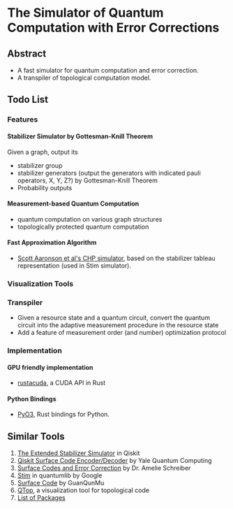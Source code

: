 # The Simulator of Quantum Computation with Error Corrections

## Abstract

- A fast simulator for quantum computation and error correction.
- A transpiler of topological computation model.

## Todo List

### Features

#### Stabilizer Simulator by Gottesman-Knill Theorem
Given a graph, output its 
- stabilizer group
- stabilizer generators (output the generators with indicated pauli operators, X, Y, Z?)
by Gottesman-Knill Theorem
- Probability outputs

#### Measurement-based Quantum Computation

- quantum computation on various graph structures
- topologically protected quantum computation

#### Fast Approximation Algorithm
- [Scott Aaronson et al's CHP simulator](https://arxiv.org/abs/quant-ph/0406196), based on the stabilizer tableau representation (used in Stim simulator).

### Visualization Tools

### Transpiler
- Given a resource state and a quantum circuit, convert the quantum circuit into the adaptive measurement procedure in the resource state
- Add a feature of measurement order (and number) optimization protocol 

### Implementation

#### GPU friendly implementation

- [rustacuda](https://lib.rs/crates/rustacuda), a CUDA API in Rust

#### Python Bindings

- [PyO3](https://crates.io/crates/pyo3), Rust bindings for Python.

## Similar Tools

1. [The Extended Stabilizer Simulator](https://qiskit.org/documentation/tutorials/simulators/6_extended_stabilizer_tutorial.html) in Qiskit
2. [Qiskit Surface Code Encoder/Decoder](https://github.com/yaleqc/qiskit_surface_codes) by Yale Quantum Computing
3. [Surface Codes and Error Correction](https://github.com/The-Singularity-Research/QISKit-Surface-Codes) by Dr. Amelie Schreiber
4. [Stim](https://github.com/quantumlib/stim) in quantumlib by Google
5. [Surface Code](https://github.com/GuanQunMu/Surface-Code) by GuanQunMu
6. [QTop](https://github.com/jacobmarks/QTop), a visualization tool for topological code
7. [List of Packages](https://github.com/topics/topological-quantum-computation)

